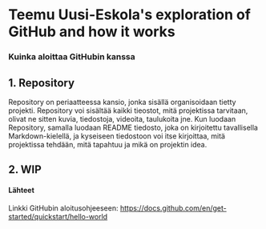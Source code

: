 # Teemu Uusi-Eskola's exploration of GitHub and how it works

### Kuinka aloittaa GitHubin kanssa

## 1. Repository
Repository on periaatteessa kansio, jonka sisällä organisoidaan tietty projekti. Repository voi sisältää kaikki tieostot, mitä projektissa tarvitaan, olivat ne sitten kuvia, tiedostoja, videoita, taulukoita jne.
Kun luodaan Repository, samalla luodaan README tiedosto, joka on kirjoitettu tavallisella Markdown-kielellä, ja kyseiseen tiedostoon voi itse kirjoittaa, mitä projektissa tehdään, mitä tapahtuu ja mikä on projektin idea.

## 2. WIP

#### Lähteet
Linkki GitHubin aloitusohjeeseen: https://docs.github.com/en/get-started/quickstart/hello-world
